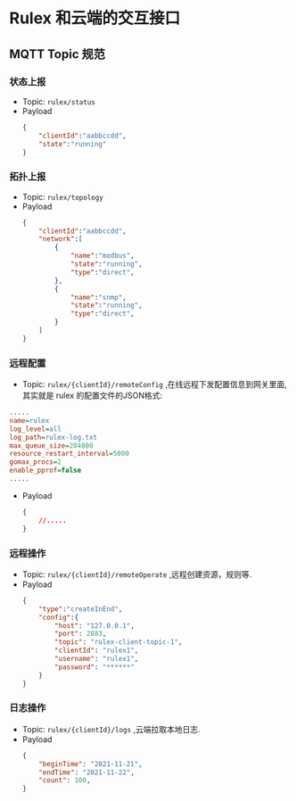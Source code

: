 # Rulex 和云端的交互接口
## MQTT Topic 规范
### 状态上报
- Topic: `rulex/status`
- Payload
    ```json
    {
        "clientId":"aabbccdd",
        "state":"running"
    }
    ```
### 拓扑上报
- Topic: `rulex/topology`
- Payload
    ```json
    {
        "clientId":"aabbccdd",
        "network":[
            {
                "name":"modbus",
                "state":"running",
                "type":"direct",
            },
            {
                "name":"snmp",
                "state":"running",
                "type":"direct",
            }
        ]
    }
    ```
### 远程配置

- Topic: `rulex/{clientId}/remoteConfig` ,在线远程下发配置信息到网关里面, 其实就是 rulex 的配置文件的JSON格式:
```ini
.....
name=rulex
log_level=all
log_path=rulex-log.txt
max_queue_size=204800
resource_restart_interval=5000
gomax_procs=2
enable_pprof=false
.....
```
- Payload
    ```json
    {
        //.....
    }
    ```
### 远程操作
- Topic: `rulex/{clientId}/remoteOperate` ,远程创建资源，规则等.
- Payload
    ```json
    {
        "type":"createInEnd",
        "config":{
            "host": "127.0.0.1",
            "port": 2883,
            "topic": "rulex-client-topic-1",
            "clientId": "rulex1",
            "username": "rulex1",
            "password": "******"
        }
    }
    ```
### 日志操作
- Topic: `rulex/{clientId}/logs` ,云端拉取本地日志.
- Payload
    ```json
    {
        "beginTime": "2021-11-21",
        "endTime": "2021-11-22",
        "count": 100,
    }
    ```
